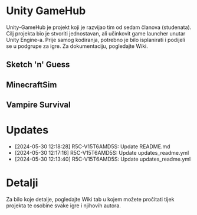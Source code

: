 # Unity GameHub
Unity-GameHub je projekt koji je razvijao tim od sedam članova (studenata). Cilj projekta bio je stvoriti jednostavan, ali učinkovit game launcher unutar Unity Engine-a. 
Prije samog kodiranja, potrebno je bilo isplanirati i podijeli se u podgrupe za igre. Za dokumentaciju, pogledajte Wiki.

## Sketch 'n' Guess


## MinecraftSim


## Vampire Survival


# Updates
- [2024-05-30 12:18:28] R5C-V15T6AMD5S: Update README.md
- [2024-05-30 12:17:16] R5C-V15T6AMD5S: Update updates_readme.yml
- [2024-05-30 12:13:40] R5C-V15T6AMD5S: Update updates_readme.yml


# Detalji
Za bilo koje detalje, pogledajte Wiki tab u kojem možete pročitati tijek projekta te osobine svake igre i njihovih autora.
